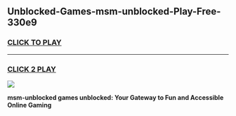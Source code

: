 
## Unblocked-Games-msm-unblocked-Play-Free-330e9
<h3>
<a href="https://premium76.site?title=msm-unblocked&ref=18A1">CLICK TO PLAY</a></h3>
<hr>

<h3>
<a href="https://premium76.site?title=msm-unblocked&ref=18A1">CLICK 2 PLAY</a>
  
</h3>

<a href="https://premium76.site?title=msm-unblocked&ref=18A1"><img src="https://clearcache.store/games.png"></a>


**msm-unblocked games unblocked: Your Gateway to Fun and Accessible Online Gaming**
